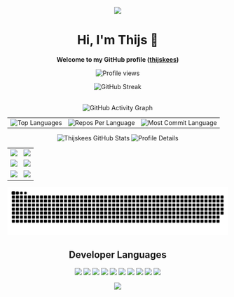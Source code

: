 <p align="center">
<img src="https://capsule-render.vercel.app/api?type=waving&color=6FC7E1&height=100&width=300&section=header"/>
</p>

<h1 align="center">Hi, I'm Thijs 👋</h1>
<p align="center">
  <b>Welcome to my GitHub profile (<a href="https://github.com/thijskees">thijskees</a>)</b>
</p>

<p align="center">
  <img src="https://komarev.com/ghpvc/?username=thijskees&color=blue&style=flat-square&label=Profile+Views" alt="Profile views" width="200" height="35">
</p>

<div align="center">

<picture> <source media="(prefers-color-scheme: dark)" srcset="https://nirzak-streak-stats.vercel.app?user=Thijskees&theme=dark&hide_border=true&background=00000000&ring=1E90FF&fire=1E90FF&currStreakLabel=1E90FF&sideNums=1E90FF&sideLabels=1E90FF&dates=1E90FF" /> <img src="https://nirzak-streak-stats.vercel.app?user=Thijskees&theme=dark&hide_border=true&background=00000000&ring=1E90FF&fire=1E90FF&currStreakLabel=1E90FF&sideNums=1E90FF&sideLabels=1E90FF&dates=1E90FF" alt="GitHub Streak" /> </picture>

<br>

<img src="https://github-readme-activity-graph.vercel.app/graph?username=Thijskees&custom_title=Thijskees%20GitHub%20Activity%20Graph&hide_border=true&border_radius=15&bg_color=00000000&color=1E90FF&line=1E90FF&point=1E90FF&area_color=00000000&title_color=1E90FF&area=true" alt="GitHub Activity Graph" />

<br>

<table> <tr> <td> <img src="https://github-readme-stats.vercel.app/api/top-langs/?username=Thijskees&hide=html&hide_border=true&layout=compact&langs_count=8&theme=github-dark&bg_color=00000000" alt="Top Languages"> </td> <td> <img src="https://github-profile-summary-cards.vercel.app/api/cards/repos-per-language?username=Thijskees&theme=github_dark&hide_border=true&bg_color=00000000" alt="Repos Per Language"> </td> <td> <img src="https://github-profile-summary-cards.vercel.app/api/cards/most-commit-language?username=Thijskees&theme=github_dark&hide_border=true&bg_color=00000000" alt="Most Commit Language"> </td> </tr> </table>

<img src="https://github-readme-stats.vercel.app/api?username=Thijskees&hide_border=true&border_radius=15&show_icons=true&theme=github-dark&bg_color=00000000" alt="Thijskees GitHub Stats">

<img src="https://github-profile-summary-cards.vercel.app/api/cards/profile-details?username=Thijskees&theme=github_dark&hide_border=true&bg_color=00000000" alt="Profile Details">

</div>

<div align="center"> <table> <tr> <td> <a href="https://github.com/Thijskees/discordbot"> <img src="https://github-readme-stats.vercel.app/api/pin/?username=Thijskees&repo=discordbot&theme=github-dark&hide_border=true&border_radius=15&bg_color=00000000" /> </a> </td> <td> <a href="https://github.com/Thijskees/Weather-3d-ai-app"> <img src="https://github-readme-stats.vercel.app/api/pin/?username=Thijskees&repo=Weather-3d-ai-app&theme=github-dark&hide_border=true&border_radius=15&bg_color=00000000" /> </a> </td> </tr> <tr> <td> <a href="https://github.com/Thijskees/moviedjangoai"> <img src="https://github-readme-stats.vercel.app/api/pin/?username=Thijskees&repo=moviedjangoai&theme=github-dark&hide_border=true&border_radius=15&bg_color=00000000" /> </a> </td> <td> <a href="https://github.com/Thijskees/speech-to-text"> <img src="https://github-readme-stats.vercel.app/api/pin/?username=Thijskees&repo=speech-to-text&theme=github-dark&hide_border=true&border_radius=15&bg_color=00000000" /> </a> </td> </tr> <tr> <td> <a href="https://github.com/Thijskees/SmolLM"> <img src="https://github-readme-stats.vercel.app/api/pin/?username=Thijskees&repo=SmolLM&theme=github-dark&hide_border=true&border_radius=15&bg_color=00000000" /> </a> </td> <td> <a href="https://github.com/Thijskees/Llama-3.2_running_locally"> <img src="https://github-readme-stats.vercel.app/api/pin/?username=Thijskees&repo=Llama-3.2_running_locally&theme=github-dark&hide_border=true&border_radius=15&bg_color=00000000" /> </a> </td> </tr> </table> </div>
<picture>
  <source media="(prefers-color-scheme: dark)" srcset="https://raw.githubusercontent.com/platane/platane/output/github-contribution-grid-snake-dark.svg">
  <source media="(prefers-color-scheme: light)" srcset="https://raw.githubusercontent.com/platane/platane/output/github-contribution-grid-snake.svg">
  <img alt="github contribution grid snake animation" src="https://raw.githubusercontent.com/platane/platane/output/github-contribution-grid-snake.svg">
</picture>
<h2 align="center">Developer Languages</h2>
<p align="center">
  <img src="https://img.shields.io/badge/html5-%23E34F26.svg?style=for-the-badge&logo=html5&logoColor=white"/>
  <img src="https://img.shields.io/badge/javascript-%23323330.svg?style=for-the-badge&logo=javascript&logoColor=%23F7DF1E"/>
  <img src="https://img.shields.io/badge/lua-%232C2D72.svg?style=for-the-badge&logo=lua&logoColor=white"/>
  <img src="https://img.shields.io/badge/php-%23777BB4.svg?style=for-the-badge&logo=php&logoColor=white"/>
  <img src="https://img.shields.io/badge/python-3670A0?style=for-the-badge&logo=python&logoColor=ffdd54"/>
  <img src="https://img.shields.io/badge/typescript-%23007ACC.svg?style=for-the-badge&logo=typescript&logoColor=white"/>
  <img src="https://img.shields.io/badge/vercel-%23000000.svg?style=for-the-badge&logo=vercel&logoColor=white"/>
  <img src="https://img.shields.io/badge/node.js-6DA55F?style=for-the-badge&logo=node.js&logoColor=white"/>
  <img src="https://img.shields.io/badge/Next-black?style=for-the-badge&logo=next.js&logoColor=white"/>
  <img src="https://img.shields.io/badge/mysql-4479A1.svg?style=for-the-badge&logo=mysql&logoColor=white"/>
</p>

<p align="center">
<img src="https://capsule-render.vercel.app/api?type=waving&color=6FC7E1&height=100&width=300&section=footer"/>
</p>
